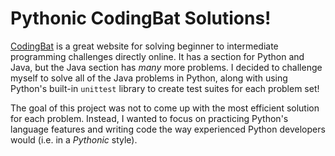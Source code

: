 # Pythonic CodingBat Solutions! 

[CodingBat](https://codingbat.com/java) is a great website for solving beginner to intermediate programming challenges directly online. It has a section for Python and Java, but the Java section has *many* more problems. I decided to challenge myself to solve all of the Java problems in Python, along with using Python's built-in `unittest` library to create test suites for each problem set!

The goal of this project was not to come up with the most efficient solution for each problem. Instead, I wanted to focus on practicing Python's language features and writing code the way experienced Python developers would (i.e. in a *Pythonic* style).
